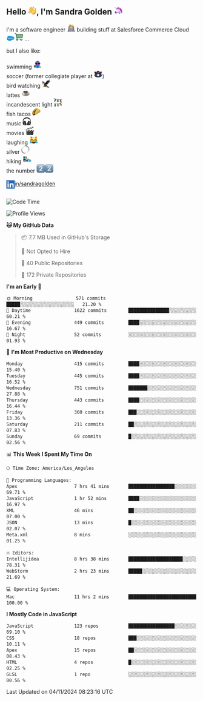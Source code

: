 ## Hello <img src="./static/emoji/wave.png" width="22" />, I'm Sandra Golden <img src="./static/emoji/unicorn-face.png" width="22" />

I'm a software engineer <img src="./static/emoji/female-technologist.png" width="22" /> building stuff at Salesforce Commerce Cloud <img src="./static/emoji/salesforce.png" width="22" /><img src="./static/emoji/commerce-cloud.png" width="22" />&nbsp;...

but I also like:<br/><br/>
swimming <img alt="swimming" src="./static/emoji/keep-swimming.png" width="22" /><br/>
soccer  (former collegiate player at <img src="./static/emoji/auburn.png" width="22" />)<br/>
bird watching <img src="./static/emoji/eagle.png" width="22" /><br/>
lattes <img src="./static/emoji/coffee.png" width="22" /><br/>
incandescent light <img src="./static/emoji/lights.png" width="22" /><br/>
fish tacos <img src="./static/emoji/taco.png" width="22" /><br/>
music <img src="./static/emoji/headphones.png" width="22" /><br/>
movies <img src="./static/emoji/movie-clapper.png" width="22" /><br/>
laughing <img src="./static/emoji/joy-cat.png" width="22" /><br/>
silver <img src="./static/emoji/silver-hoop.png" width="22" /><br/>
hiking <img src="./static/emoji/hiker.png" width="22" /><br/>
the number <img src="./static/emoji/two.png" width="22" /><img src="./static/emoji/two.png" width="22" />
<br/><br/>
<img align="left" alt="Sandra Golden | LinkedIn" width="22px" src="./static/emoji/linkedin.png" /> <a href="https://www.linkedin.com/in/sandragolden/">in/sandragolden</a>
<br/><br/>
<!--START_SECTION:waka-->
![Code Time](http://img.shields.io/badge/Code%20Time-272%20hrs%2045%20mins-blue)

![Profile Views](http://img.shields.io/badge/Profile%20Views-0-blue)

**🐱 My GitHub Data** 

> 📦 7.7 MB Used in GitHub's Storage 
 > 
> 🚫 Not Opted to Hire
 > 
> 📜 40 Public Repositories 
 > 
> 🔑 172 Private Repositories 
 > 
**I'm an Early 🐤** 

```text
🌞 Morning                571 commits         █████░░░░░░░░░░░░░░░░░░░░   21.20 % 
🌆 Daytime                1622 commits        ███████████████░░░░░░░░░░   60.21 % 
🌃 Evening                449 commits         ████░░░░░░░░░░░░░░░░░░░░░   16.67 % 
🌙 Night                  52 commits          ░░░░░░░░░░░░░░░░░░░░░░░░░   01.93 % 
```
📅 **I'm Most Productive on Wednesday** 

```text
Monday                   415 commits         ████░░░░░░░░░░░░░░░░░░░░░   15.40 % 
Tuesday                  445 commits         ████░░░░░░░░░░░░░░░░░░░░░   16.52 % 
Wednesday                751 commits         ███████░░░░░░░░░░░░░░░░░░   27.88 % 
Thursday                 443 commits         ████░░░░░░░░░░░░░░░░░░░░░   16.44 % 
Friday                   360 commits         ███░░░░░░░░░░░░░░░░░░░░░░   13.36 % 
Saturday                 211 commits         ██░░░░░░░░░░░░░░░░░░░░░░░   07.83 % 
Sunday                   69 commits          █░░░░░░░░░░░░░░░░░░░░░░░░   02.56 % 
```


📊 **This Week I Spent My Time On** 

```text
🕑︎ Time Zone: America/Los_Angeles

💬 Programming Languages: 
Apex                     7 hrs 41 mins       █████████████████░░░░░░░░   69.71 % 
JavaScript               1 hr 52 mins        ████░░░░░░░░░░░░░░░░░░░░░   16.97 % 
XML                      46 mins             ██░░░░░░░░░░░░░░░░░░░░░░░   07.00 % 
JSON                     13 mins             █░░░░░░░░░░░░░░░░░░░░░░░░   02.07 % 
Meta.xml                 8 mins              ░░░░░░░░░░░░░░░░░░░░░░░░░   01.25 % 

🔥 Editors: 
Intellijidea             8 hrs 38 mins       ████████████████████░░░░░   78.31 % 
WebStorm                 2 hrs 23 mins       █████░░░░░░░░░░░░░░░░░░░░   21.69 % 

💻 Operating System: 
Mac                      11 hrs 2 mins       █████████████████████████   100.00 % 
```

**I Mostly Code in JavaScript** 

```text
JavaScript               123 repos           █████████████████░░░░░░░░   69.10 % 
CSS                      18 repos            ███░░░░░░░░░░░░░░░░░░░░░░   10.11 % 
Apex                     15 repos            ██░░░░░░░░░░░░░░░░░░░░░░░   08.43 % 
HTML                     4 repos             █░░░░░░░░░░░░░░░░░░░░░░░░   02.25 % 
GLSL                     1 repo              ░░░░░░░░░░░░░░░░░░░░░░░░░   00.56 % 
```




 Last Updated on 04/11/2024 08:23:16 UTC
<!--END_SECTION:waka-->
